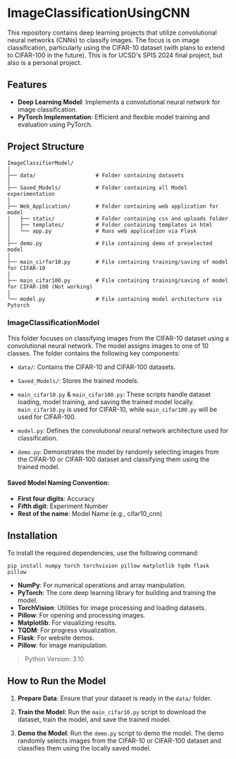 # ImageClassificationUsingCNN
This repository contains deep learning projects that utilize convolutional neural networks (CNNs) to classify images. The focus is on image classification, particularly using the CIFAR-10 dataset (with plans to extend to CIFAR-100 in the future). This is for UCSD's SPIS 2024 final project, but also is a personal project.

## Features
- **Deep Learning Model**: Implements a convolutional neural network for image classification.
- **PyTorch Implementation**: Efficient and flexible model training and evaluation using PyTorch.

## Project Structure

```
ImageClassifierModel/
│
├── data/                   # Folder containing datasets
│
├── Saved_Models/           # Folder containing all Model experimentation
│
├── Web_Application/        # Folder containing web application for model
│   ├── static/             # Folder containing css and uploads folder
│   ├── templates/          # Folder containing templates in html
│   └── app.py              # Runs web application via Flask
│
├── demo.py                 # File containing demo of preselected model
│
├── main_cirfar10.py        # File containing training/saving of model for CIFAR-10 
│
├── main_cifar100.py        # File containing training/saving of model for CIFAR-100 (Not working)
│
└── model.py                # File containing model architecture via Pytorch
```

### ImageClassificationModel
This folder focuses on classifying images from the CIFAR-10 dataset using a convolutional neural network. The model assigns images to one of 10 classes. The folder contains the following key components:

- `data/`: Contains the CIFAR-10 and CIFAR-100 datasets.

- `Saved_Models/`: Stores the trained models.

- `main_cifar10.py` & `main_cifar100.py`: These scripts handle dataset loading, model training, and saving the trained model locally. `main_cifar10.py` is used for CIFAR-10, while `main_cifar100.py` will be used for CIFAR-100.

- `model.py`: Defines the convolutional neural network architecture used for classification.

- `demo.py`: Demonstrates the model by randomly selecting images from the CIFAR-10 or CIFAR-100 dataset and classifying them using the trained model.

#### Saved Model Naming Convention:
- **First four digits**: Accuracy
- **Fifth digit**: Experiment Number
- **Rest of the name**: Model Name (e.g., cifar10_cnn)
## Installation
To install the required dependencies, use the following command:

```
pip install numpy torch torchvision pillow matplotlib tqdm flask pillow
```

- **NumPy**: For numerical operations and array manipulation.
- **PyTorch**: The core deep learning library for building and training the model.
- **TorchVision**: Utilities for image processing and loading datasets.
- **Pillow**: For opening and processing images.
- **Matplotlib**: For visualizing results.
- **TQDM**: For progress visualization.
- **Flask**: For website demos.
- **Pillow**: for image manipulation.

> Python Version: 3.10

## How to Run the Model
1. **Prepare Data**: Ensure that your dataset is ready in the `data/` folder.

2. **Train the Model**: Run the `main_cifar10.py` script to download the dataset, train the model, and save the trained model.

3. **Demo the Model**: Run the `demo.py` script to demo the model. The demo randomly selects images from the CIFAR-10 or CIFAR-100 dataset and classifies them using the locally saved model.
